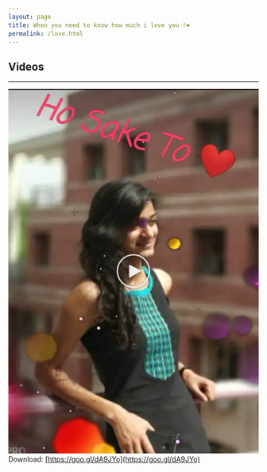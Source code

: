 ```yaml
---
layout: page
title: When you need to know how much i love you !❤
permalink: /love.html
--- 
```


## Videos

---

[![Click to Play](../uploads/user/video.jpg)](../uploads/music/chamki.mp4)
Download: [https://goo.gl/dA9JYo](https://goo.gl/dA9JYo)
